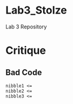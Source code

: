 Lab3_Stolze
===========

Lab 3 Repository

# Critique

## Bad Code 

```nibble0 <= 
nibble1 <= 
nibble2 <= 
nibble3 <= 

